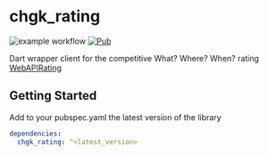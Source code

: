 # chgk_rating

<!--TODO Add coverage, pub, platform badges-->
![example workflow](https://github.com/vmpay/chgk_rating_dart/actions/workflows/main.yml/badge.svg)
[![Pub](https://img.shields.io/pub/v/chgk_rating.svg)](https://pub.dartlang.org/packages/chgk_rating)

Dart wrapper client for the competitive What? Where? When? rating [WebAPIRating](https://rating.chgk.info/api-doc)

## Getting Started

Add to your pubspec.yaml the latest version of the library

```yaml
dependencies:
  chgk_rating: ^<latest_version>
```

<!-- TOTO pass the example -->